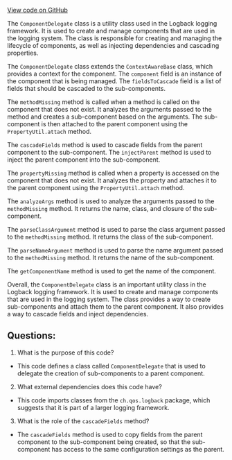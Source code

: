 [View code on GitHub](https://github.com/ergoplatform/ergo/target/streams/_global/assemblyOption/_global/streams/assembly/be87565ddd85d035e94efded1d2215a1931d3cae_7c4f3c474fb2c041d8028740440937705ebb473a_da39a3ee5e6b4b0d3255bfef95601890afd80709/ch/qos/logback/classic/gaffer/ComponentDelegate.groovy)

The `ComponentDelegate` class is a utility class used in the Logback logging framework. It is used to create and manage components that are used in the logging system. The class is responsible for creating and managing the lifecycle of components, as well as injecting dependencies and cascading properties.

The `ComponentDelegate` class extends the `ContextAwareBase` class, which provides a context for the component. The `component` field is an instance of the component that is being managed. The `fieldsToCascade` field is a list of fields that should be cascaded to the sub-components.

The `methodMissing` method is called when a method is called on the component that does not exist. It analyzes the arguments passed to the method and creates a sub-component based on the arguments. The sub-component is then attached to the parent component using the `PropertyUtil.attach` method.

The `cascadeFields` method is used to cascade fields from the parent component to the sub-component. The `injectParent` method is used to inject the parent component into the sub-component.

The `propertyMissing` method is called when a property is accessed on the component that does not exist. It analyzes the property and attaches it to the parent component using the `PropertyUtil.attach` method.

The `analyzeArgs` method is used to analyze the arguments passed to the `methodMissing` method. It returns the name, class, and closure of the sub-component.

The `parseClassArgument` method is used to parse the class argument passed to the `methodMissing` method. It returns the class of the sub-component.

The `parseNameArgument` method is used to parse the name argument passed to the `methodMissing` method. It returns the name of the sub-component.

The `getComponentName` method is used to get the name of the component.

Overall, the `ComponentDelegate` class is an important utility class in the Logback logging framework. It is used to create and manage components that are used in the logging system. The class provides a way to create sub-components and attach them to the parent component. It also provides a way to cascade fields and inject dependencies.
## Questions: 
 1. What is the purpose of this code?
- This code defines a class called `ComponentDelegate` that is used to delegate the creation of sub-components to a parent component.

2. What external dependencies does this code have?
- This code imports classes from the `ch.qos.logback` package, which suggests that it is part of a larger logging framework.

3. What is the role of the `cascadeFields` method?
- The `cascadeFields` method is used to copy fields from the parent component to the sub-component being created, so that the sub-component has access to the same configuration settings as the parent.